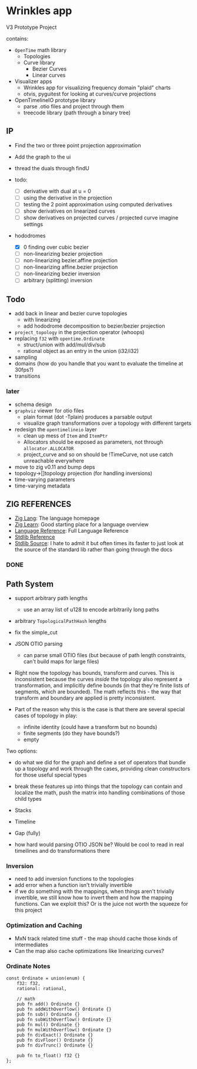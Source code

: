 # Wrinkles app

V3 Prototype Project

contains:
* `OpenTime` math library
  * Topologies
  * Curve library
    * Bezier Curves
    * Linear curves
* Visualizer apps
    * Wrinkles app for visualizing frequency domain "plaid" charts
    * otvis, pyguitest for looking at curves/curve projections
* OpenTimelineIO prototype library
  * parse .otio files and project through them
  * treecode library (path through a binary tree)

## IP
* Find the two or three point projection approximation
* Add the graph to the ui
* thread the duals through findU

* todo:
    * [ ] derivative with dual at u = 0
    * [ ] using the derivative in the projection
    * [ ] testing the 2 point approximation using computed derivatives
    * [ ] show derivatives on linearized curves
    * [ ] show derivatives on projected curves / projected curve imagine settings

* hododromes
    * [x] 0 finding over cubic bezier
    * [ ] non-linearizing bezier projection
    * [ ] non-linearizing bezier.affine projection
    * [ ] non-linearizing affine.bezier projection
    * [ ] non-linearizing bezier inversion
    * [ ] arbitrary (splitting) inversion

## Todo
* add back in linear and bezier curve topologies
    * with linearizing
    * add hododrome decomposition to bezier/bezier projection
* `project_topology` in the projection operator (whoops)
* replacing `f32` with `opentime.Ordinate`
    * struct/union with add/mul/div/sub
    * rational object as an entry in the union (i32/i32)
* sampling
* domains (how do you handle that you want to evaluate the timeline at 30fps?)
* transitions

### later
* schema design
* `graphviz` viewer for otio files
    * plain format (dot -Tplain) produces a parsable output
    * visualize graph transformations over a topology with different targets
* redesign the `opentimelineio` layer
    * clean up mess of `Item` and `ItemPtr`
    * Allocators should be exposed as parameters, not through `allocator.ALLOCATOR`
    * project_curve and so on should be !TimeCurve, not use catch unreachable
      everywhere
* move to zig v0.11 and bump deps
* topology->[]topology projection (for handling inversions)
* time-varying parameters
* time-varying metadata

## ZIG REFERENCES

* [Zig Lang](https://github.com/ziglang/zig): The language homepage
* [Zig Learn](https://ziglearn.org/chapter-0/): Good starting place for a language overview
* [Language Reference](https://ziglang.org/documentation/master/): Full Language Reference
* [Stdlib Reference](https://ziglang.org/documentation/master/std/#A;std)
* [Stdlib Source](https://github.com/ziglang/zig/tree/master/lib/std): I hate to admit it but often times its faster to just look at the source of the standard lib rather than going through the docs

### DONE

## Path System

* support arbitrary path lengths
    * use an array list of u128 to encode arbitrarily long paths
* arbitrary `TopologicalPathHash` lengths
* fix the simple_cut
* JSON OTIO parsing
    * can parse small OTIO files (but because of path length constraints, can't
      build maps for large files)
 
* Right now the topology has bounds, transform and curves.  This is
  inconsistent because the curves _inside_ the topology also represent a
  transformation, and implicitly define bounds (in that they're finite lists of
  segments, which are bounded).  The math reflects this - the way that
  transform and boundary are applied is pretty inconsistent.

* Part of the reason why this is the case is that there are several special
  cases of topology in play:
    * infinite identity (could have a transform but no bounds)
    * finite segments (do they have bounds?)
    * empty

Two options:
* do what we did for the graph and define a set of operators that bundle up a
  topology and work through the cases, providing clean constructors for those
  useful special types
* break these features up into things that the topology can contain and
  localize the math, push the matrix into handling combinations of those child
  types

* Stacks
* Timeline
* Gap (fully)

* how hard would parsing OTIO JSON be?  Would be cool to read in real
  timeilines and do transformations there

### Inversion

* need to add inversion functions to the topologies
* add error when a function isn't trivially invertible
* if we do something with the mappings, when things aren't trivially
  invertible, we still know how to invert them and how the mapping functions.
  Can we exploit this? Or is the juice not worth the squeeze for this project

### Optimization and Caching

* MxN track related time stuff - the map should cache those kinds of intermediates
* Can the map also cache optimizations like linearizing curves?

### Ordinate Notes

```zig
const Ordinate = union(enum) {
    f32: f32,
    rational: rational,

    // math
    pub fn add() Ordinate {}
    pub fn addWithOverflow() Ordinate {}
    pub fn sub() Ordinate {}
    pub fn subWithOverflow() Ordinate {}
    pub fn mul() Ordinate {}
    pub fn mulWithOverflow() Ordinate {}
    pub fn divExact() Ordinate {}
    pub fn divFloor() Ordinate {}
    pub fn divTrunc() Ordinate {}

    pub fn to_float() f32 {}
};
```

